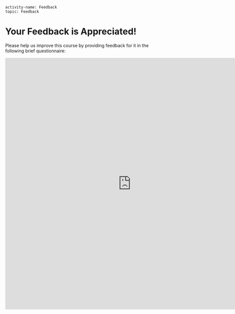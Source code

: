 ```c-lms
activity-name: Feedback
topic: Feedback
```

# Your Feedback is Appreciated!

Please help us improve this course by providing feedback for it in the following brief questionnaire:

<iframe src="https://www.surveymonkey.com/r/QGGCZ8X?moduleName=DS-BasicStatisticsForDataScience" align="middle" width="800" height="800" frameborder="0" allowfullscreen style="display: block; margin: 0 auto;"></iframe>
